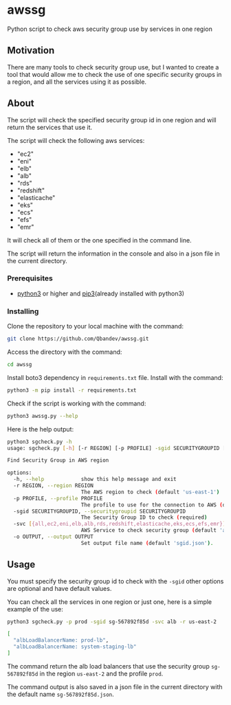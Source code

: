 # awssg

Python script to check aws security group use by services in one region

## Motivation

There are many tools to check security group use, but I wanted to create a tool that would allow me to check the use of one specific security groups in a region, and all the services using it as possible.

## About

The script will check the specified security group id in one region and will return the services that use it.

The script will check the following aws services:

- "ec2"
- "eni"
- "elb"
- "alb"
- "rds"
- "redshift"
- "elasticache"
- "eks"
- "ecs"
- "efs"
- "emr"

It will check all of them or the one specified in the command line.

The script will return the information in the console and also in a json file in the current directory.

### Prerequisites

- [python3](https://www.python.org/downloads/) or higher and [pip3](https://docs.python.org/3/installing/index.html)(already installed with python3)

### Installing

Clone the repository to your local machine with the command:

```bash
git clone https://github.com/Qbandev/awssg.git
```

Access the directory with the command:

```bash
cd awssg
```

Install boto3 dependency in `requirements.txt` file. Install with the command:

```bash
python3 -m pip install -r requirements.txt
```

Check if the script is working with the command:

```bash
python3 awssg.py --help
```

Here is the help output:

```bash
python3 sgcheck.py -h
usage: sgcheck.py [-h] [-r REGION] [-p PROFILE] -sgid SECURITYGROUPID [-svc [{all,ec2,eni,elb,alb,rds,redshift,elasticache,eks,ecs,efs,emr}]] [-o OUTPUT]

Find Security Group in AWS region

options:
  -h, --help            show this help message and exit
  -r REGION, --region REGION
                        The AWS region to check (default 'us-east-1')
  -p PROFILE, --profile PROFILE
                        The profile to use for the connection to AWS (default 'default')
  -sgid SECURITYGROUPID, --securitygroupid SECURITYGROUPID
                        The Security Group ID to check (required)
  -svc [{all,ec2,eni,elb,alb,rds,redshift,elasticache,eks,ecs,efs,emr}], --service [{all,ec2,eni,elb,alb,rds,redshift,elasticache,eks,ecs,efs,emr}]
                        AWS Service to check security group (default 'all')
  -o OUTPUT, --output OUTPUT
                        Set output file name (default 'sgid.json').
```

## Usage

You must specify the security group id to check with the `-sgid` other options are optional and have default values.

You can check all the services in one region or just one, here is a simple example of the use:

```bash
python3 sgcheck.py -p prod -sgid sg-567892f85d -svc alb -r us-east-2

[
  "albLoadBalancerName: prod-lb",
  "albLoadBalancerName: system-staging-lb"
]
```

The command return the alb load balancers that use the security group `sg-567892f85d` in the region `us-east-2` and the profile `prod`.

The command output is also saved in a json file in the current directory with the default name `sg-567892f85d.json`.
